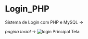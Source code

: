 # Login_PHP
Sistema de Login com PHP e MySQL -> 

*pagina Incial* ->
![login Principal Tela](https://github.com/AllanDantas21/Login_PHP/assets/135276676/be80f344-537f-473a-8da6-2f1f02bd9f12)






